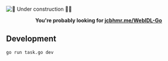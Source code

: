 ![🚧 Under construction 👷‍♂️](https://i.imgur.com/LEP2R3N.png)

<p align=center>
  <b>You're probably looking for <a href="https://jcbhmr.me/WebIDL-Go/">jcbhmr.me/WebIDL-Go</a></b>
</p>

## Development

```sh
go run task.go dev
```
